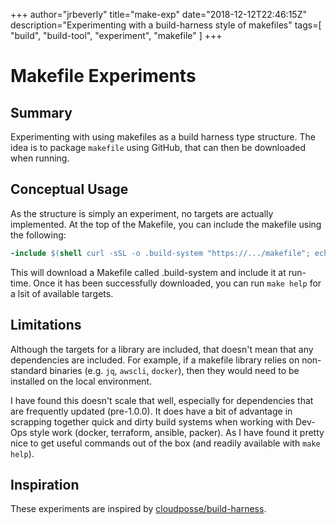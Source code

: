 +++
    author="jrbeverly"
    title="make-exp"
    date="2018-12-12T22:46:15Z"
    description="Experimenting with a build-harness style of makefiles"
    tags=[
  "build",
  "build-tool",
  "experiment",
  "makefile"
]
    +++
    
# Makefile Experiments

## Summary

Experimenting with using makefiles as a build harness type structure. The idea is to package `makefile` using GitHub, that can then be downloaded when running.

## Conceptual Usage

As the structure is simply an experiment, no targets are actually implemented. At the top of the Makefile, you can include the makefile using the following:

```Makefile
-include $(shell curl -sSL -o .build-system "https://.../makefile"; echo .build-system)
```

This will download a Makefile called .build-system and include it at run-time. Once it has been successfully downloaded, you can run `make help` for a lsit of available targets.

## Limitations

Although the targets for a library are included, that doesn't mean that any dependencies are included. For example, if a makefile library relies on non-standard binaries (e.g. `jq`, `awscli`, `docker`), then they would need to be installed on the local environment.

I have found this doesn't scale that well, especially for dependencies that are frequently updated (pre-1.0.0). It does have a bit of advantage in scrapping together quick and dirty build systems when working with Dev-Ops style work (docker, terraform, ansible, packer). As I have found it pretty nice to get useful commands out of the box (and readily available with `make help`).

## Inspiration

These experiments are inspired by [cloudposse/build-harness](https://github.com/cloudposse/build-harness).
